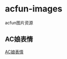# acfun-images
acfun图片资源


## AC娘表情
[AC娘表情](https://github.com/acfungame/acfun-images/tree/master/acfun_emoji "AC娘表情")

